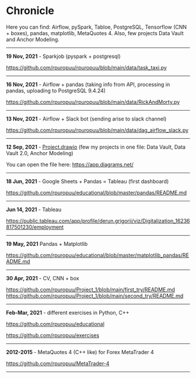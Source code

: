 # Chronicle
Here you can find: Airflow, pySpark, Tabloe, PostgreSQL, Tensorflow (CNN + boxes), pandas, matplotlib, MetaQuotes 4. Also, few projects Data Vault and Anchor Modeling.
______
**19 Nov, 2021** - Sparkjob (pyspark + postgresql)

https://github.com/rpuropuu/rpuropuu/blob/main/data/task_taxi.py
______
**16 Nov, 2021** - Airflow + pandas (taking info from API, processing in pandas,
uploading to PostgreSQL 9.4.24)

https://github.com/rpuropuu/rpuropuu/blob/main/data/RickAndMorty.py
______
**13 Nov, 2021** - Airflow + Slack bot (sending arise to slack channel)

https://github.com/rpuropuu/rpuropuu/blob/main/data/dag_airflow_slack.py
______
**12 Sep, 2021** - [Project.drawio](https://github.com/rpuropuu/rpuropuu/blob/main/data/Project.drawio)
(few my projects in one file: Data Vault, Data Vault 2.0, Anchor Modeling)

You can open the file here: https://app.diagrams.net/ 
______
**18 Jun, 2021** - Google Sheets + Pandas = Tableau (first dashboard) 

https://github.com/rpuropuu/educational/blob/master/pandas/README.md
______
**Jun 14, 2021** - Tableau

https://public.tableau.com/app/profile/derun.grigorii/viz/Digitalization_16236817501230/employment
______
**19 May, 2021** Pandas + Matplotlib

https://github.com/rpuropuu/educational/blob/master/matplotlib_pandas/README.md
______
**30 Apr, 2021** - CV, CNN + box 

https://github.com/rpuropuu/Project_1/blob/main/first_try/README.md
https://github.com/rpuropuu/Project_1/blob/main/second_try/README.md

______
**Feb-Mar, 2021** - different exercises in Python, C++

https://github.com/rpuropuu/educational

https://github.com/rpuropuu/exercises

______
**2012-2015** - MetaQuotes 4 (C++ like) for Forex MetaTrader 4

https://github.com/rpuropuu/MetaTrader-4
______
